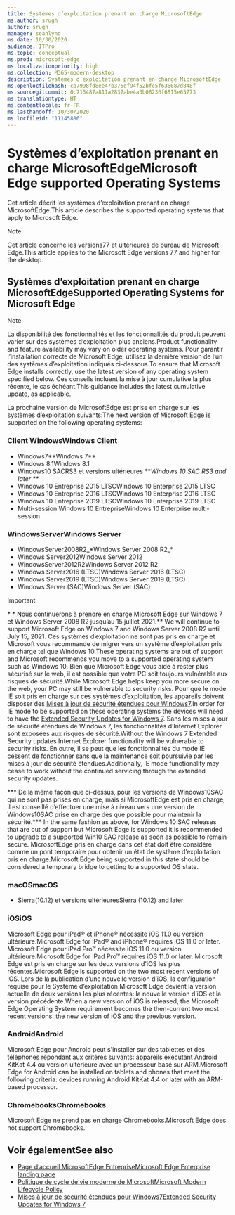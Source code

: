 ```yaml
---
title: Systèmes d’exploitation prenant en charge MicrosoftEdge
ms.author: srugh
author: srugh
manager: seanlynd
ms.date: 10/30/2020
audience: ITPro
ms.topic: conceptual
ms.prod: microsoft-edge
ms.localizationpriority: high
ms.collection: M365-modern-desktop
description: Systèmes d’exploitation prenant en charge MicrosoftEdge
ms.openlocfilehash: cb7998fd8ee47b376df94f52bfc5f636687d848f
ms.sourcegitcommit: 0c713487a811a2837abe4a3b08236f6815e65773
ms.translationtype: HT
ms.contentlocale: fr-FR
ms.lasthandoff: 10/30/2020
ms.locfileid: "11145886"
---
```

# <span data-ttu-id="9e571-103">Systèmes d’exploitation prenant en charge MicrosoftEdge</span><span class="sxs-lookup"><span data-stu-id="9e571-103">Microsoft Edge supported Operating Systems</span></span>

<span data-ttu-id="9e571-104">Cet article décrit les systèmes d’exploitation prenant en charge MicrosoftEdge.</span><span class="sxs-lookup"><span data-stu-id="9e571-104">This article describes the supported operating systems that apply to Microsoft Edge.</span></span>

> [!NOTE]
> <span data-ttu-id="9e571-105">Cet article concerne les versions77 et ultérieures de bureau de Microsoft Edge.</span><span class="sxs-lookup"><span data-stu-id="9e571-105">This article applies to the Microsoft Edge versions 77 and higher for the desktop.</span></span>

## <span data-ttu-id="9e571-106">Systèmes d’exploitation prenant en charge MicrosoftEdge</span><span class="sxs-lookup"><span data-stu-id="9e571-106">Supported Operating Systems for Microsoft Edge</span></span>

> [!NOTE]
> <span data-ttu-id="9e571-107">La disponibilité des fonctionnalités et les fonctionnalités du produit peuvent varier sur des systèmes d’exploitation plus anciens.</span><span class="sxs-lookup"><span data-stu-id="9e571-107">Product functionality and feature availability may vary on older operating systems.</span></span> <span data-ttu-id="9e571-108">Pour garantir l’installation correcte de Microsoft Edge, utilisez la dernière version de l’un des systèmes d’exploitation indiqués ci-dessous.</span><span class="sxs-lookup"><span data-stu-id="9e571-108">To ensure that Microsoft Edge installs correctly, use the latest version of any operating system specified below.</span></span> <span data-ttu-id="9e571-109">Ces conseils incluent la mise à jour cumulative la plus récente, le cas échéant.</span><span class="sxs-lookup"><span data-stu-id="9e571-109">This guidance includes the latest cumulative update, as applicable.</span></span>

<span data-ttu-id="9e571-110">La prochaine version de MicrosoftEdge est prise en charge sur les systèmes d’exploitation suivants:</span><span class="sxs-lookup"><span data-stu-id="9e571-110">The next version of Microsoft Edge is supported on the following operating systems:</span></span>

### <span data-ttu-id="9e571-111">Client Windows</span><span class="sxs-lookup"><span data-stu-id="9e571-111">Windows Client</span></span>

- <span data-ttu-id="9e571-112">Windows7\*\*</span><span class="sxs-lookup"><span data-stu-id="9e571-112">Windows 7\*\*</span></span>
- <span data-ttu-id="9e571-113">Windows 8.1</span><span class="sxs-lookup"><span data-stu-id="9e571-113">Windows 8.1</span></span>
- <span data-ttu-id="9e571-114">Windows10 SACRS3 et versions ultérieures \*\*_</span><span class="sxs-lookup"><span data-stu-id="9e571-114">Windows 10 SAC RS3 and later \*\*_</span></span>
- <span data-ttu-id="9e571-115">Windows 10 Entreprise 2015 LTSC</span><span class="sxs-lookup"><span data-stu-id="9e571-115">Windows 10 Enterprise 2015 LTSC</span></span>
- <span data-ttu-id="9e571-116">Windows 10 Entreprise 2016 LTSC</span><span class="sxs-lookup"><span data-stu-id="9e571-116">Windows 10 Enterprise 2016 LTSC</span></span>
- <span data-ttu-id="9e571-117">Windows 10 Entreprise 2019 LTSC</span><span class="sxs-lookup"><span data-stu-id="9e571-117">Windows 10 Enterprise 2019 LTSC</span></span>
- <span data-ttu-id="9e571-118">Multi-session Windows 10 Entreprise</span><span class="sxs-lookup"><span data-stu-id="9e571-118">Windows 10 Enterprise multi-session</span></span>

### <span data-ttu-id="9e571-119">WindowsServer</span><span class="sxs-lookup"><span data-stu-id="9e571-119">Windows Server</span></span>

- <span data-ttu-id="9e571-120">WindowsServer2008R2_\*</span><span class="sxs-lookup"><span data-stu-id="9e571-120">Windows Server 2008 R2_\*</span></span>
- <span data-ttu-id="9e571-121">Windows Server2012</span><span class="sxs-lookup"><span data-stu-id="9e571-121">Windows Server 2012</span></span>
- <span data-ttu-id="9e571-122">WindowsServer2012R2</span><span class="sxs-lookup"><span data-stu-id="9e571-122">Windows Server 2012 R2</span></span>
- <span data-ttu-id="9e571-123">Windows Server2016 (LTSC)</span><span class="sxs-lookup"><span data-stu-id="9e571-123">Windows Server 2016 (LTSC)</span></span>
- <span data-ttu-id="9e571-124">Windows Server2019 (LTSC)</span><span class="sxs-lookup"><span data-stu-id="9e571-124">Windows Server 2019 (LTSC)</span></span>
- <span data-ttu-id="9e571-125">Windows Server (SAC)</span><span class="sxs-lookup"><span data-stu-id="9e571-125">Windows Server (SAC)</span></span>

> [!IMPORTANT]
> <span data-ttu-id="9e571-126">\* \* Nous continuerons à prendre en charge Microsoft Edge sur Windows 7 et Windows Server 2008 R2 jusqu’au 15 juillet 2021.</span><span class="sxs-lookup"><span data-stu-id="9e571-126">\*\* We will continue to support Microsoft Edge on Windows 7 and Windows Server 2008 R2 until July 15, 2021.</span></span> <span data-ttu-id="9e571-127">Ces systèmes d’exploitation ne sont pas pris en charge et Microsoft vous recommande de migrer vers un système d’exploitation pris en charge tel que Windows 10.</span><span class="sxs-lookup"><span data-stu-id="9e571-127">These operating systems are out of support and Microsoft recommends you move to a supported operating system such as Windows 10.</span></span> <span data-ttu-id="9e571-128">Bien que Microsoft Edge vous aide à rester plus sécurisé sur le web, il est possible que votre PC soit toujours vulnérable aux risques de sécurité.</span><span class="sxs-lookup"><span data-stu-id="9e571-128">While Microsoft Edge helps keep you more secure on the web, your PC may still be vulnerable to security risks.</span></span> <span data-ttu-id="9e571-129">Pour que le mode IE soit pris en charge sur ces systèmes d’exploitation, les appareils doivent disposer des [Mises à jour de sécurité étendues pour Windows7](https://support.microsoft.com/help/4527878/faq-about-extended-security-updates-for-windows-7).</span><span class="sxs-lookup"><span data-stu-id="9e571-129">In order for IE mode to be supported on these operating systems the devices will need to have the [Extended Security Updates for Windows 7](https://support.microsoft.com/help/4527878/faq-about-extended-security-updates-for-windows-7).</span></span> <span data-ttu-id="9e571-130">Sans les mises à jour de sécurité étendues de Windows 7, les fonctionnalités d’Internet Explorer sont exposées aux risques de sécurité.</span><span class="sxs-lookup"><span data-stu-id="9e571-130">Without the Windows 7 Extended Security updates Internet Explorer functionality will be vulnerable to security risks.</span></span> <span data-ttu-id="9e571-131">En outre, il se peut que les fonctionnalités du mode IE cessent de fonctionner sans que la maintenance soit poursuivie par les mises à jour de sécurité étendues.</span><span class="sxs-lookup"><span data-stu-id="9e571-131">Additionally, IE mode functionality may cease to work without the continued servicing through the extended security updates.</span></span>  
>
> <span data-ttu-id="9e571-132">\*\*\* De la même façon que ci-dessus, pour les versions de Windows10SAC qui ne sont pas prises en charge, mais si MicrosoftEdge est pris en charge, il est conseillé d’effectuer une mise à niveau vers une version de Windows10SAC prise en charge dès que possible pour maintenir la sécurité.</span><span class="sxs-lookup"><span data-stu-id="9e571-132">\*\*\* In the same fashion as above, for Windows 10 SAC releases that are out of support but Microsoft Edge is supported it is recommended to upgrade to a supported Win10 SAC release as soon as possible to remain secure.</span></span> <span data-ttu-id="9e571-133">MicrosoftEdge pris en charge dans cet état doit être considéré comme un pont temporaire pour obtenir un état de système d’exploitation pris en charge.</span><span class="sxs-lookup"><span data-stu-id="9e571-133">Microsoft Edge being supported in this state should be considered a temporary bridge to getting to a supported OS state.</span></span>

### <span data-ttu-id="9e571-134">macOS</span><span class="sxs-lookup"><span data-stu-id="9e571-134">macOS</span></span>

- <span data-ttu-id="9e571-135">Sierra(10.12) et versions ultérieures</span><span class="sxs-lookup"><span data-stu-id="9e571-135">Sierra (10.12) and later</span></span>

### <span data-ttu-id="9e571-136">iOS</span><span class="sxs-lookup"><span data-stu-id="9e571-136">iOS</span></span>

<span data-ttu-id="9e571-137">Microsoft Edge pour iPad&reg; et iPhone&reg; nécessite iOS 11.0 ou version ultérieure.</span><span class="sxs-lookup"><span data-stu-id="9e571-137">Microsoft Edge for iPad&reg; and iPhone&reg; requires iOS 11.0 or later.</span></span> <span data-ttu-id="9e571-138">Microsoft Edge pour iPad Pro&trade; nécessite iOS 11.0 ou version ultérieure.</span><span class="sxs-lookup"><span data-stu-id="9e571-138">Microsoft Edge for iPad Pro&trade; requires iOS 11.0 or later.</span></span> <span data-ttu-id="9e571-139">Microsoft Edge est pris en charge sur les deux versions d'iOS les plus récentes.</span><span class="sxs-lookup"><span data-stu-id="9e571-139">Microsoft Edge is supported on the two most recent versions of iOS.</span></span> <span data-ttu-id="9e571-140">Lors de la publication d’une nouvelle version d’iOS, la configuration requise pour le Système d’exploitation Microsoft Edge devient la version actuelle de deux versions les plus récentes: la nouvelle version d’iOS et la version précédente.</span><span class="sxs-lookup"><span data-stu-id="9e571-140">When a new version of iOS is released, the Microsoft Edge Operating System requirement becomes the then-current two most recent versions: the new version of iOS and the previous version.</span></span>

### <span data-ttu-id="9e571-141">Android</span><span class="sxs-lookup"><span data-stu-id="9e571-141">Android</span></span>

<span data-ttu-id="9e571-142">Microsoft Edge pour Android peut s'installer sur des tablettes et des téléphones répondant aux critères suivants: appareils exécutant Android KitKat 4.4 ou version ultérieure avec un processeur basé sur ARM.</span><span class="sxs-lookup"><span data-stu-id="9e571-142">Microsoft Edge for Android can be installed on tablets and phones that meet the following criteria: devices running Android KitKat 4.4 or later with an ARM-based processor.</span></span>

### <span data-ttu-id="9e571-143">Chromebooks</span><span class="sxs-lookup"><span data-stu-id="9e571-143">Chromebooks</span></span>

<span data-ttu-id="9e571-144">Microsoft Edge ne prend pas en charge Chromebooks.</span><span class="sxs-lookup"><span data-stu-id="9e571-144">Microsoft Edge does not support Chromebooks.</span></span>

## <span data-ttu-id="9e571-145">Voir également</span><span class="sxs-lookup"><span data-stu-id="9e571-145">See also</span></span>

- [<span data-ttu-id="9e571-146">Page d’accueil MicrosoftEdge Entreprise</span><span class="sxs-lookup"><span data-stu-id="9e571-146">Microsoft Edge Enterprise landing page</span></span>](https://aka.ms/EdgeEnterprise)
- [<span data-ttu-id="9e571-147">Politique de cycle de vie moderne de Microsoft</span><span class="sxs-lookup"><span data-stu-id="9e571-147">Microsoft Modern Lifecycle Policy</span></span>](https://support.microsoft.com/help/30881/modern-lifecycle-policy)
- [<span data-ttu-id="9e571-148">Mises à jour de sécurité étendues pour Windows7</span><span class="sxs-lookup"><span data-stu-id="9e571-148">Extended Security Updates for Windows 7</span></span>](https://support.microsoft.com/help/4527878/faq-about-extended-security-updates-for-windows-7)
